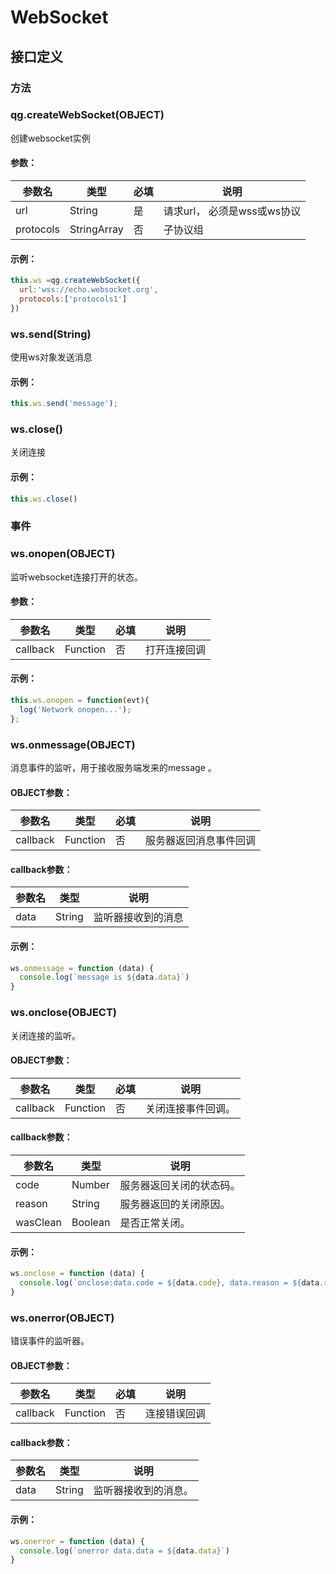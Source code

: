 

# WebSocket


## 接口定义

### 方法

### qg.createWebSocket(OBJECT)

创建websocket实例

#### 参数：

| 参数名      | 类型       | 必填   | 说明                                       |
| -------- | -------- | ---- | ---------------------------------------- |
| url  | String     | 是    | 请求url， 必须是wss或ws协议 |
| protocols | StringArray | 否    | 子协议组                    |

#### 示例：

```javascript
this.ws =qg.createWebSocket({
  url:'wss://echo.websocket.org',
  protocols:['protocols1']
})
```
### ws.send(String)

使用ws对象发送消息

#### 示例：

```javascript
this.ws.send('message');
```

### ws.close()

关闭连接

#### 示例：

```javascript
this.ws.close()
```
### 事件

### ws.onopen(OBJECT)

监听websocket连接打开的状态。

#### 参数：

| 参数名   | 类型     | 必填 | 说明         |
| -------- | -------- | ---- | ------------ |
| callback | Function | 否   | 打开连接回调 |


#### 示例：

```javascript
this.ws.onopen = function(evt){
  log('Network onopen...');
};
```

### ws.onmessage(OBJECT)

消息事件的监听，用于接收服务端发来的message 。

#### OBJECT参数：

| 参数名   | 类型     | 必填 | 说明                   |
| -------- | -------- | ---- | ---------------------- |
| callback | Function | 否   | 服务器返回消息事件回调 |

#### callback参数：

| 参数名 | 类型   | 说明               |
| ------ | ------ | ------------------ |
| data   | String | 监听器接收到的消息 |


#### 示例：

```javascript
ws.onmessage = function (data) {
  console.log(`message is ${data.data}`)
}
```

### ws.onclose(OBJECT)

关闭连接的监听。

#### OBJECT参数：

| 参数名   | 类型     | 必填 | 说明               |
| -------- | -------- | ---- | ------------------ |
| callback | Function | 否   | 关闭连接事件回调。 |

#### callback参数：

| 参数名   | 类型    | 说明                     |
| -------- | ------- | ------------------------ |
| code     | Number  | 服务器返回关闭的状态码。 |
| reason   | String  | 服务器返回的关闭原因。   |
| wasClean | Boolean | 是否正常关闭。           |

#### 示例：

```javascript
ws.onclose = function (data) {
  console.log(`onclose:data.code = ${data.code}, data.reason = ${data.reason}, data.wasClean = ${data.wasClean}`)
}
```

### ws.onerror(OBJECT)

错误事件的监听器。

#### OBJECT参数：

| 参数名   | 类型     | 必填 | 说明         |
| -------- | -------- | ---- | ------------ |
| callback | Function | 否   | 连接错误回调 |
#### callback参数：

| 参数名 | 类型   | 说明                 |
| ------ | ------ | -------------------- |
| data   | String | 监听器接收到的消息。 |


#### 示例：

```javascript
ws.onerror = function (data) {
  console.log(`onerror data.data = ${data.data}`)
}
```